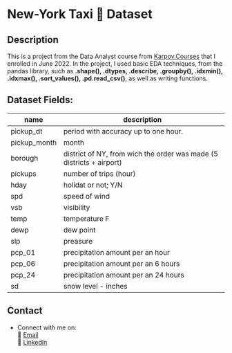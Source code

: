 # New-York Taxi 🚖 Dataset

## Description

This is a project from the Data Analyst course from [Karpov.Courses](https://external.ink?to=/https://karpov.courses/analytics) that I enrolled in June 2022. In the project, I used basic EDA techniques, from the pandas library, such as **.shape(), .dtypes, .describe, .groupby(), .idxmin(), .idxmax(), .sort\_values(), .pd.read\_csv()**, as well as writing functions.

## Dataset Fields:

| name | description |
| ---- | ----------- |
| pickup\_dt | period with accuracy up to one hour. |
| pickup\_month | month |
| borough | district of NY, from wich the order was made (5 districts + airport) |
| pickups | number of trips (hour) |
| hday | holidat or not; Y/N |
| spd | speed of wind |
| vsb | visibility |
| temp | temperature F |
| dewp | dew point |
| slp | preasure |
| pcp\_01 | precipitation amount per an hour |
| pcp\_06 | precipitation amount per an 6 hours |
| pcp\_24 | precipitation amount per an 24 hours |
| sd | snow level - inches |

## Contact

* Connect with me on:   
    📜 [Email](mailto:alexey.golovin@gmail.com)   
    🏦 <a href="https://www.linkedin.com/in/alexey-golovin/">LinkedIn</a>   